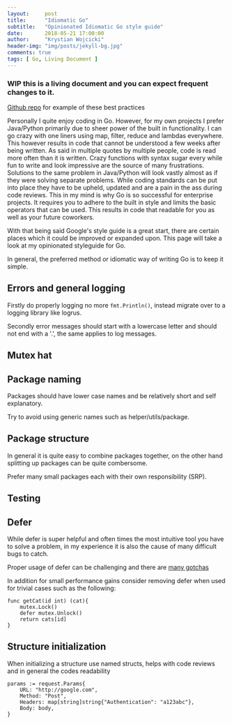 ```yaml
---
layout:     post
title:      "Idiomatic Go"
subtitle:   "Opinionated Idiomatic Go style guide"
date:       2018-05-21 17:00:00
author:     "Krystian Wojcicki"
header-img: "img/posts/jekyll-bg.jpg"
comments: true
tags: [ Go, Living Document ]
---
```


### WIP this is a living document and you can expect frequent changes to it.

[Github repo](https://github.com/kwojcicki/go-hello-skeleton) for example of these best practices

Personally I quite enjoy coding in Go. However, for my own projects I prefer Java/Python primarily due to sheer power of the built in functionality. I can go crazy with one liners using map, filter, reduce and lambdas everywhere. This however results in code that cannot be understood a few weeks after being written. As said in multiple quotes by multiple people, code is read more often than it is written. Crazy functions with syntax sugar every while fun to write and look impressive are the source of many frustrations. Solutions to the same problem in Java/Python will look vastly almost as if they were solving separate problems. While coding standards can be put into place they have to be upheld, updated and are a pain in the ass during code reviews. This in my mind is why Go is so successful for enterprise projects. It requires you to adhere to the built in style and limits the basic operators that can be used. This results in code that readable for you as well as your future coworkers.

With that being said Google's style guide is a great start, there are certain places which it could be improved or expanded upon. This page will take a look at my opinionated styleguide for Go.

In general, the preferred method or idiomatic way of writing Go is to keep it simple. 

## Errors and general logging

Firstly do properly logging no more ```fmt.Println()```, instead migrate over to a logging library like logrus.

Secondly error messages should start with a lowercase letter and should not end with a '.', the same applies to log messages.

## Mutex hat

## Package naming

Packages should have lower case names and be relatively short and self explanatory. 

Try to avoid using generic names such as helper/utils/package. 

## Package structure

In general it is quite easy to combine packages together, on the other hand splitting up packages can be quite combersome. 

Prefer many small packages each with their own responsibility (SRP).

## Testing

## Defer

While defer is super helpful and often times the most intuitive tool you have to solve a problem, in my experience it is also the cause of many difficult bugs to catch.

Proper usage of defer can be challenging and there are [many gotchas](https://blog.learngoprogramming.com/5-gotchas-of-defer-in-go-golang-part-ii-cc550f6ad9aa)

In addition for small performance gains consider removing defer when used for trivial cases such as the following:

```
func getCat(id int) (cat){
	mutex.Lock()
	defer mutex.Unlock()
	return cats[id]
} 
```

## Structure initialization

When initializing a structure use named structs, helps with code reviews and in general the codes readability

```
params := request.Params{
	URL: "http://google.com",
	Method: "Post",
	Headers: map[string]string{"Authentication": "a123abc"},
	Body: body,
}
```
